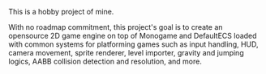 This is a hobby project of mine.

With no roadmap commitment, this project's goal is to create an opensource 2D game engine on top of Monogame and DefaultECS loaded with common systems for platforming games such as input handling, HUD, camera movement, sprite renderer, level importer, gravity and jumping logics, AABB collision detection and resolution, and more.
